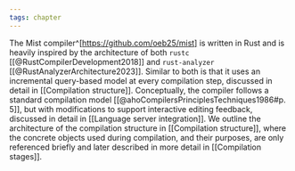 ```yaml
---
tags: chapter
---
```


The Mist compiler^[https://github.com/oeb25/mist] is written in Rust and is heavily inspired by the architecture of both `rustc` [[@RustCompilerDevelopment2018]]  and `rust-analyzer` [[@RustAnalyzerArchitecture2023]]. Similar to both is that it uses an incremental query-based model at every compilation step, discussed in detail in [[Compilation structure]]. Conceptually, the compiler follows a standard compilation model [[@ahoCompilersPrinciplesTechniques1986#p. 5]], but with modifications to support interactive editing feedback, discussed in detail in [[Language server integration]]. We outline the architecture of the compilation structure in [[Compilation structure]], where the concrete objects used during compilation, and their purposes, are only referenced briefly and later described in more detail in [[Compilation stages]].

